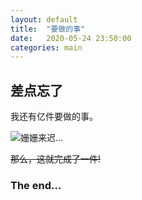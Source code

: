 ```yaml
---
layout: default
title:  "要做的事"
date:   2020-05-24 23:50:00
categories: main
---
```


## 差点忘了

我还有亿件要做的事。

![](https://i.loli.net/2020/05/25/IOpSnotv3iax6Zq.jpg "姗姗来迟...")

<del>那么，这就完成了一件!</del>

### The end...



